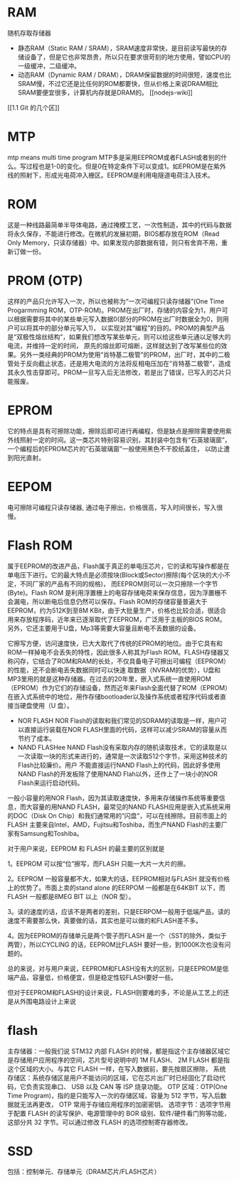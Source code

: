 # RAM
随机存取存储器
- 静态RAM（Static RAM / SRAM），SRAM速度非常快，是目前读写最快的存储设备了，但是它也非常昂贵，所以只在要求很苛刻的地方使用，譬如CPU的一级缓冲，二级缓冲。
- 动态RAM（Dynamic RAM / DRAM），DRAM保留数据的时间很短，速度也比SRAM慢，不过它还是比任何的ROM都要快，但从价格上来说DRAM相比SRAM要便宜很多，计算机内存就是DRAM的。
[[nodejs-wiki]]

[[1.1 Git 的几个区]]

# MTP
mtp means multi time program
MTP多是采用EEPROM或者FLASH或者别的什么。写过程也是1-0的变化。但是0在特定条件下可以变成1。如EPROM是在紫外线的照射下，形成光电荷冲入栅区。EEPROM是利用电隧道电荷注入技术。

# ROM
这是一种线路最简单半导体电路，通过掩模工艺，一次性制造，其中的代码与数据将永久保存，不能进行修改。在微机的发展初期，BIOS都存放在ROM（Read Only Memory，只读存储器）中。如果发现内部数据有错，则只有舍弃不用，重新订做一份。
# PROM (OTP)
这样的产品只允许写入一次，所以也被称为“一次可编程只读存储器”(One Time Progarmming ROM，OTP-ROM)。PROM在出厂时，存储的内容全为1，用户可以根据需要将其中的某些单元写入数据0(部分的PROM在出厂时数据全为0，则用户可以将其中的部分单元写入1)， 以实现对其“编程”的目的。PROM的典型产品是“双极性熔丝结构”，如果我们想改写某些单元，则可以给这些单元通以足够大的电流，并维持一定的时间， 原先的熔丝即可熔断，这样就达到了改写某些位的效果。另外一类经典的PROM为使用“肖特基二极管”的PROM，出厂时，其中的二极管处于反向截止状态，还是用大电流的方法将反相电压加在“肖特基二极管”，造成其永久性击穿即可。PROM一旦写入后无法修改，若是出了错误，已写入的芯片只能报废。

# EPROM

 它的特点是具有可擦除功能，擦除后即可进行再编程，但是缺点是擦除需要使用紫外线照射一定的时间。这一类芯片特别容易识别，其封装中包含有“石英玻璃窗”，一个编程后的EPROM芯片的“石英玻璃窗”一般使用黑色不干胶纸盖住， 以防止遭到阳光直射。
 
# EEPOM

电可擦除可编程只读存储器, 通过电子擦出，价格很高，写入时间很长，写入很慢。

# Flash ROM

属于EEPROM的改进产品，Flash属于真正的单电压芯片，它的读和写操作都是在单电压下进行。它的最大特点是必须按块(Block或Sector)擦除(每个区块的大小不定，不同厂家的产品有不同的规格)， 而EEPROM则可以一次只擦除一个字节(Byte)。Flash ROM 是利用浮置栅上的电容存储电荷来保存信息，因为浮置栅不会漏电，所以断电后信息仍然可以保存。Flash ROM的存储容量普遍大于EEPROM，约为512K到至8M KBit，由于大批量生产，价格也比较合适，很适合用来存放程序码，近年来已逐渐取代了EEPROM，广泛用于主板的BIOS ROM。另外，它还主要用于U盘，Mp3等需要大容量且断电不丢数据的设备。

它擦写方便，访问速度快，已大大取代了传统的EPROM的地位。由于它具有和ROM一样掉电不会丢失的特性，因此很多人称其为Flash ROM。FLASH存储器又称闪存，它结合了ROM和RAM的长处，不仅具备电子可擦出可编程（EEPROM）的性能，还不会断电丢失数据同时可以快速 取数据（NVRAM的优势），U盘和MP3里用的就是这种存储器。在过去的20年里，嵌入式系统一直使用ROM（EPROM）作为它们的存储设备，然而近年来Flash全面代替了ROM（EPROM）在嵌入式系统中的地位，用作存储bootloader以及操作系统或者程序代码或者直接当硬盘使用（U 盘）。

- NOR FLASH
NOR Flash的读取和我们常见的SDRAM的读取是一样，用户可以直接运行装载在NOR FLASH里面的代码，这样可以减少SRAM的容量从而节约了成本。
- NAND FLASHee
NAND Flash没有采取内存的随机读取技术，它的读取是以一次读取一块的形式来进行的，通常是一次读取512个字节，采用这种技术的Flash比较廉价。用户 不能直接运行NAND Flash上的代码，因此好多使用NAND Flash的开发板除了使用NAND Flah以外，还作上了一块小的NOR Flash来运行启动代码。

 一般小容量的用NOR Flash，因为其读取速度快，多用来存储操作系统等重要信息，而大容量的用NAND FLASH，最常见的NAND FLASH应用是嵌入式系统采用的DOC（Disk On Chip）和我们通常用的“闪盘”，可以在线擦除。目前市面上的FLASH 主要来自Intel，AMD，Fujitsu和Toshiba，而生产NAND Flash的主要厂家有Samsung和Toshiba。
 

对于用户来说，EEPROM 和 FLASH 的最主要的区别就是

1。EEPROM 可以按“位”擦写，而FLASH 只能一大片一大片的擦。

2。EEPROM 一般容量都不大，如果大的话，EEPROM相对与FLASH 就没有价格上的优势了。市面上卖的stand alone 的EERPOM 一般都是在64KBIT 以下，而FLASH 一般都是8MEG BIT 以上（NOR 型）。

3。读的速度的话，应该不是两者的差别，只是EERPOM一般用于低端产品，读的速度不需要那么快，真要做的话，其实也是可以做的和FLASH差不多。

4。因为EEPROM的存储单元是两个管子而FLASH 是一个（SST的除外，类似于两管），所以CYCLING 的话，EEPROM比FLASH 要好一些，到1000K次也没有问题的。

总的来说，对与用户来说，EEPROM和FLASH没有大的区别，只是EEPROM是低端产品，容量低，价格便宜，但是稳定性较FLASH要好一些。

但对于EEPROM和FLASH的设计来说，FLASH则要难的多，不论是从工艺上的还是从外围电路设计上来说

# flash

主存储器：一般我们说 STM32 内部 FLASH 的时候，都是指这个主存储器区域它是存储用户应用程序的空间，芯片型号说明中的 1M FLASH、 2M FLASH 都是指这个区域的大小。与其它 FLASH 一样，在写入数据前，要先按扇区擦除，
系统存储区：系统存储区是用户不能访问的区域，它在芯片出厂时已经固化了启动代码，它负责实现串口、 USB 以及 CAN 等 ISP 烧录功能。
OTP 区域：OTP(One Time Program)，指的是只能写入一次的存储区域，容量为 512 字节，写入后数据就无法再更改， OTP 常用于存储应用程序的加密密钥。
选项字节：选项字节用于配置 FLASH 的读写保护、电源管理中的 BOR 级别、软件/硬件看门狗等功能，这部分共 32 字节。可以通过修改 FLASH 的选项控制寄存器修改。

# SSD

包括：控制单元、存储单元（DRAM芯片/FLASH芯片）




